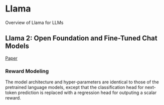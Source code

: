 # Llama
Overview of Llama for LLMs

## Llama 2: Open Foundation and Fine-Tuned Chat Models
[Paper](https://scontent.fyvr1-1.fna.fbcdn.net/v/t39.2365-6/10000000_662098952474184_2584067087619170692_n.pdf?_nc_cat=105&ccb=1-7&_nc_sid=3c67a6&_nc_ohc=gz4k9p3GxPgQ7kNvgGOjnLZ&_nc_ht=scontent.fyvr1-1.fna&oh=00_AYDtURHKq7Q8GC8LG8JkNTn7SMsPEgETbbeQ-GfakkFd8Q&oe=66ADAA7F)


### Reward Modeling
The model architecture and hyper-parameters are identical to those of the pretrained language models, except that the classification head for next-token prediction is replaced with a regression head for outputing a scalar reward.
